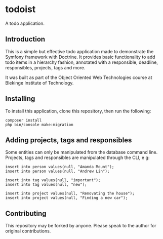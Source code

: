 # todoist

A todo application.

## Introduction

This is a simple but effective todo application made to demonstrate the Symfony framework with Doctrine. It provides basic functionality to add todo items in a hierarchy fashion, annotated with a responsible, deadline, responsibles, projects, tags and more.

It was built as part of the Object Oriented Web Technologies course at Blekinge Institute of Technology.

## Installing

To install this application, clone this repository, then run the following:

```shell
composer install
php bin/console make:migration
```

## Adding projects, tags and responsibles

Some entities can only be manipulated from the database command line. Projects, tags and responsibles are manipulated through the CLI, e g:

```mysql
insert into person values(null, "Amanda Mount");
insert into person values(null, "Andrew Lin");

insert into tag values(null, "important");
insert into tag values(null, "new");

insert into project values(null, "Renovating the house");
insert into project values(null, "Finding a new car");
```

## Contributing

This repository may be forked by anyone. Please speak to the author for original contributions.
